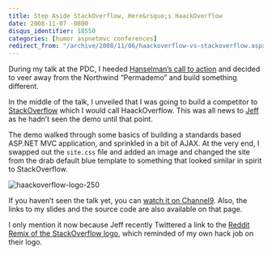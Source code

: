 ```yaml
---
title: Step Aside StackOverflow, Here&rsquo;s HaackOverflow
date: 2008-11-07 -0800
disqus_identifier: 18550
categories: [humor aspnetmvc conferences]
redirect_from: "/archive/2008/11/06/haackoverflow-vs-stackoverflow.aspx/"
---
```


During my talk at the PDC, I heeded [Hanselman’s call to
action](http://www.hanselman.com/blog/CommunityCallToActionNOTNorthwind.aspx "No More Northwind")
and decided to veer away from the Northwind “Permademo” and build
something different.

In the middle of the talk, I unveiled that I was going to build a
competitor to [StackOverflow](http://stackoverflow.com/ "StackOverflow")
which I would call HaackOverflow. This was all news to
[Jeff](http://codinghorror.com/ "Jeff Atwood") as he hadn’t seen the
demo until that point.

The demo walked through some basics of building a standards based
ASP.NET MVC application, and sprinkled in a bit of AJAX. At the very
end, I swapped out the `site.css` file and added an image and changed
the site from the drab default blue template to something that looked
similar in spirit to StackOverflow.

![haackoverflow-logo-250](https://haacked.com/images/haacked_com/WindowsLiveWriter/HaackOverflowAtPDC_108E8/haackoverflow-logo-250_3.png "haackoverflow-logo-250")

If you haven’t seen the talk yet, you can [watch it on
Channel9](http://channel9.msdn.com/pdc2008/PC21/ "ASP.NET MVC Talk at PDC").
Also, the links to my slides and the source code are also available on
that page.

I only mention it now because Jeff recently Twittered a link to the
[Reddit Remix of the StackOverflow
logo](http://www.redditall.com/2008/11/we-pay-joel-and-jeff-visit-on-stack.html "Reddit Visits Stack Overflow"),
which reminded of my own hack job on their logo.

